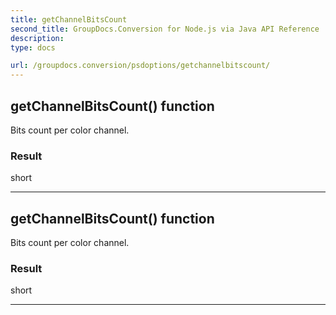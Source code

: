 ```yaml
---
title: getChannelBitsCount
second_title: GroupDocs.Conversion for Node.js via Java API Reference
description: 
type: docs

url: /groupdocs.conversion/psdoptions/getchannelbitscount/
---
```


## getChannelBitsCount()  function

 Bits count per color channel.
 

### Result
short


---


## getChannelBitsCount()  function

 Bits count per color channel.
 

### Result
short


---


